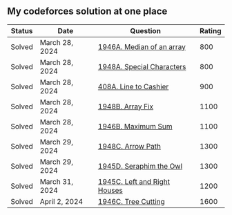 My codeforces solution at one place
----------------

| Status | Date | Question | Rating |
| -- | --- | ------- | ----- |
| Solved | March 28, 2024 | [1946A. Median of an array](https://codeforces.com/problemset/problem/1946/A) | 800
| Solved | March 28, 2024 | [1948A. Special Characters](https://codeforces.com/problemset/problem/1948/A) | 800
| Solved | March 28, 2024 | [408A. Line to Cashier](https://codeforces.com/problemset/problem/408/A) | 900
| Solved | March 28, 2024 | [1948B. Array Fix](https://codeforces.com/problemset/problem/1948/B) | 1100
| Solved | March 28, 2024 | [1946B. Maximum Sum](https://codeforces.com/problemset/problem/1946/B) | 1100
| Solved | March 29, 2024 | [1948C. Arrow Path](https://codeforces.com/problemset/problem/1948/C) | 1300
| Solved | March 29, 2024 | [1945D. Seraphim the Owl](https://codeforces.com/problemset/problem/1945/D) | 1300
| Solved | March 31, 2024 | [1945C. Left and Right Houses](https://codeforces.com/problemset/problem/1945/C) | 1200
| Solved | April 2, 2024 | [1946C. Tree Cutting](https://codeforces.com/problemset/problem/1946/C) | 1600